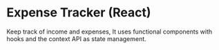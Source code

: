 # Expense Tracker (React)


Keep track of income and expenses, It uses functional components with hooks and the context API as state management.

